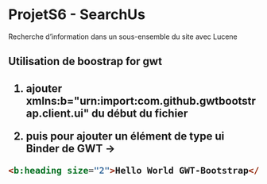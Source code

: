 ﻿# ProjetS6 - SearchUs
Recherche d’information dans un sous-ensemble du site avec Lucene

<div>
<h2>Utilisation de boostrap for gwt<h2>

1. ajouter xmlns:b="urn:import:com.github.gwtbootstrap.client.ui" du début du fichier

2. puis pour ajouter un élément de type ui Binder de GWT ->
```html
<b:heading size="2">Hello World GWT-Bootstrap</b:heading>
```
<div>